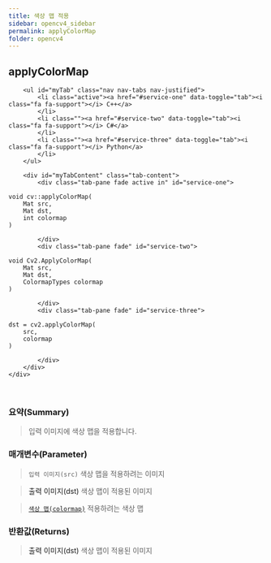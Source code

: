 ```yaml
---
title: 색상 맵 적용
sidebar: opencv4_sidebar
permalink: applyColorMap
folder: opencv4
---
```


<div class="row">
    <div class="col-lg-12">
        <h2 class="page-header">applyColorMap</h2>
    </div>
    <div class="col-lg-12">

        <ul id="myTab" class="nav nav-tabs nav-justified">
            <li class="active"><a href="#service-one" data-toggle="tab"><i class="fa fa-support"></i> C++</a>
            </li>
            <li class=""><a href="#service-two" data-toggle="tab"><i class="fa fa-support"></i> C#</a>
            </li>
            <li class=""><a href="#service-three" data-toggle="tab"><i class="fa fa-support"></i> Python</a>
            </li>
        </ul>

        <div id="myTabContent" class="tab-content">
            <div class="tab-pane fade active in" id="service-one">
<pre class="prettyprint"><code class="language-cpp">void cv::applyColorMap(
    Mat src,
    Mat dst,
    int colormap
)</code></pre>
            </div>
            <div class="tab-pane fade" id="service-two">
<pre class="prettyprint"><code class="language-cs">void Cv2.ApplyColorMap(
    Mat src,
    Mat dst,
    ColormapTypes colormap
)</code></pre>
            </div>
            <div class="tab-pane fade" id="service-three">
<pre class="prettyprint"><code class="language-py">dst = cv2.applyColorMap(
    src,
    colormap
)</code></pre>
            </div>
        </div>
    </div>
</div>

<br>

### 요약(Summary)

> 입력 이미지에 색상 맵을 적용합니다.

### 매개변수(Parameter)

> `입력 이미지(src)` 색상 맵을 적용하려는 이미지

> <a data-toggle="tooltip" data-original-title="{{site.data.glossary.only_C_CS}}">출력 이미지(dst)</a> 색상 맵이 적용된 이미지

> [`색상 맵(colormap)`](ColormapTypes) 적용하려는 색상 맵

### 반환값(Returns)

> <a data-toggle="tooltip" data-original-title="{{site.data.glossary.only_Python}}">출력 이미지(dst)</a> 색상 맵이 적용된 이미지
